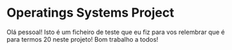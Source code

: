 # Operatings Systems Project

Olá pessoal!
Isto é um ficheiro de teste que eu fiz para vos relembrar que é para termos 20 neste projeto!
Bom trabalho a todos!
